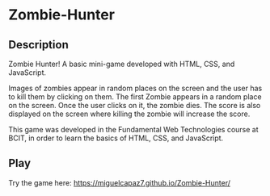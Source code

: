 # Zombie-Hunter

## Description 
Zombie Hunter! A basic mini-game developed with HTML, CSS, and JavaScript. 

Images of zombies appear in random places on the screen and the user has to kill them by clicking on them. The first Zombie appears in a random place on the screen. Once the user clicks on it, the zombie dies.
The score is also displayed on the screen where killing the zombie will increase the score.

This game was developed in the Fundamental Web Technologies course at BCIT, in order to learn the basics of HTML, CSS, and JavaScript.

## Play
Try the game here: https://miguelcapaz7.github.io/Zombie-Hunter/
